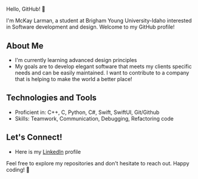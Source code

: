 # <McKay Larman>

Hello, GitHub! 👋

I'm McKay Larman, a student at Brigham Young University-Idaho interested in Software development and design. Welcome to my GitHub profile!

## About Me

- I'm currently learning advanced design principles
- My goals are to develop elegant software that meets my clients specific needs and can be easily maintained. I want to contribute to a company that is helping to make the world a better place!

## Technologies and Tools

- Proficient in: C++, C, Python, C#, Swift, SwiftUI, Git/Github
- Skills: Teamwork, Communication, Debugging, Refactoring code

## Let's Connect!

- Here is my [LinkedIn](https://www.linkedin.com/in/mckay-larman-45686a346/) profile

Feel free to explore my repositories and don't hesitate to reach out. Happy coding! 🚀
